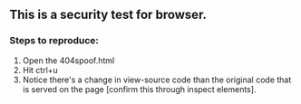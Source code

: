 ## This is a security test for browser.
### Steps to reproduce:
1. Open the 404spoof.html
2. Hit ctrl+u
3. Notice there's a change in view-source code than the original code that is served on the page [confirm this through inspect elements]. 
